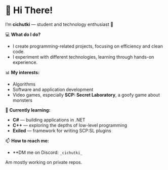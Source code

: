 
<!--
**cichutki1/cichutki1** is a ✨ _special_ ✨ repository because its `README.md` (this file) appears on your GitHub profile.

Here are some ideas to get you started:

- 🔭 I’m currently working on ...
- 🌱 I’m currently learning ...
- 👯 I’m looking to collaborate on ...
- 🤔 I’m looking for help with ...
- 💬 Ask me about ...
- 📫 How to reach me: ...
- 😄 Pronouns: ...
- ⚡ Fun fact: ...
-->

# 👋 Hi There!

I’m **cichutki** — student and technology enthusiast 🚀  

💻 **What do I do?**  
- I create programming-related projects, focusing on efficiency and clean code.  
- I experiment with different technologies, learning through hands-on experience.  

📊 **My interests:**  
- Algorithms  
- Software and application development  
- Video games, especially **SCP: Secret Laboratory**, a goofy game about monsters

🔧 **Currently learning:**  
- **C#** — building applications in .NET 
- **C++** — exploring the depths of low-level programming
- **Exiled** — framework for writing SCP:SL plugins

📫 **How to reach me:**
- **DM me on Discord: ```_cichutki_```

Am mostly working on private repos.



